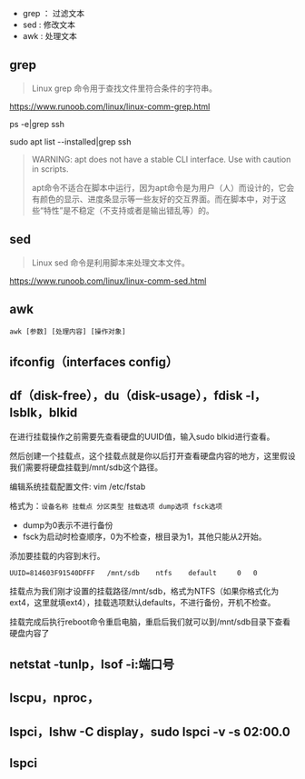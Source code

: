 
- grep ： 过滤文本
- sed  :  修改文本
- awk  :  处理文本

## grep

> Linux grep 命令用于查找文件里符合条件的字符串。

https://www.runoob.com/linux/linux-comm-grep.html


ps -e|grep ssh

sudo apt list --installed|grep ssh

> WARNING: apt does not have a stable CLI interface. Use with caution in scripts.
>
> apt命令不适合在脚本中运行，因为apt命令是为用户（人）而设计的，它会有颜色的显示、进度条显示等一些友好的交互界面。而在脚本中，对于这些“特性”是不稳定（不支持或者是输出错乱等）的。

## sed

> Linux sed 命令是利用脚本来处理文本文件。

https://www.runoob.com/linux/linux-comm-sed.html

## awk

`awk [参数] [处理内容] [操作对象]`

## ifconfig（interfaces config）

## df（disk-free），du（disk-usage），fdisk -l，lsblk，blkid

在进行挂载操作之前需要先查看硬盘的UUID值，输入sudo blkid进行查看。

然后创建一个挂载点，这个挂载点就是你以后打开查看硬盘内容的地方，这里假设我们需要将硬盘挂载到/mnt/sdb这个路径。

编辑系统挂载配置文件: vim /etc/fstab

格式为：`设备名称 挂载点 分区类型 挂载选项 dump选项 fsck选项`

- dump为0表示不进行备份
- fsck为启动时检查顺序，0为不检查，根目录为1，其他只能从2开始。

添加要挂载的内容到末行。

```
UUID=814603F91540DFFF   /mnt/sdb    ntfs    default     0   0
```

挂载点为我们刚才设置的挂载路径/mnt/sdb，格式为NTFS（如果你格式化为ext4，这里就填ext4），挂载选项默认defaults，不进行备份，开机不检查。

挂载完成后执行reboot命令重启电脑，重启后我们就可以到/mnt/sdb目录下查看硬盘内容了

## netstat -tunlp，lsof -i:端口号

## lscpu，nproc，

## lspci，lshw -C display，sudo lspci -v -s 02:00.0

## lspci